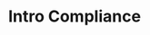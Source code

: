 ---
title: "Intro Compliance"
description: "Are you looking for an introduction to Exoscale's data center processes and compliance topics? This INTRO Compliance Learning Path is perfect for non-technical individuals and covers the ground of all related topics. You'll learn about the benefits and challenges of compliance, sustainability, technical security, contractual setup, and response & support in modern IT scenarios, understand key concepts and terminology, and discover why these new rules are so important. "
banner: "/98e16360-a366-4b78-8e0a-031da07fdacb/images/exoscale-icon.png"

courses: 7
weight: 3
---